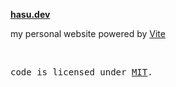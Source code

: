 **[hasu.dev]()**

my personal website powered by [Vite](https://vitejs.dev/)

<br>

<samp>code is licensed under <a href='./LICENSE'>MIT</a>.
